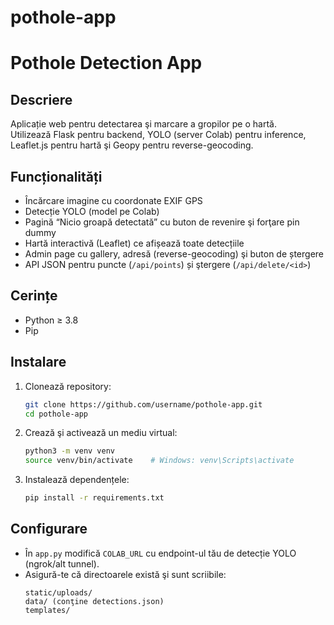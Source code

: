 # pothole-app
 # Pothole Detection App

## Descriere
Aplicație web pentru detectarea şi marcare a gropilor pe o hartă.  
Utilizează Flask pentru backend, YOLO (server Colab) pentru inference, Leaflet.js pentru hartă şi Geopy pentru reverse-geocoding.

## Funcționalități
- Încărcare imagine cu coordonate EXIF GPS  
- Detecție YOLO (model pe Colab)  
- Pagină “Nicio groapă detectată” cu buton de revenire şi forţare pin dummy  
- Hartă interactivă (Leaflet) ce afișează toate detecțiile  
- Admin page cu gallery, adresă (reverse-geocoding) şi buton de ștergere  
- API JSON pentru puncte (`/api/points`) și ştergere (`/api/delete/<id>`)

## Cerințe  
- Python ≥ 3.8  
- Pip  

## Instalare

1. Clonează repository:
    ```bash
    git clone https://github.com/username/pothole-app.git
    cd pothole-app
    ```
2. Crează şi activează un mediu virtual:
    ```bash
    python3 -m venv venv
    source venv/bin/activate    # Windows: venv\Scripts\activate
    ```
3. Instalează dependențele:
    ```bash
    pip install -r requirements.txt
    ```

## Configurare
- În `app.py` modifică `COLAB_URL` cu endpoint-ul tău de detecție YOLO (ngrok/alt tunnel).
- Asigură-te că directoarele există şi sunt scriibile:
  ```text
  static/uploads/
  data/ (conţine detections.json)
  templates/
